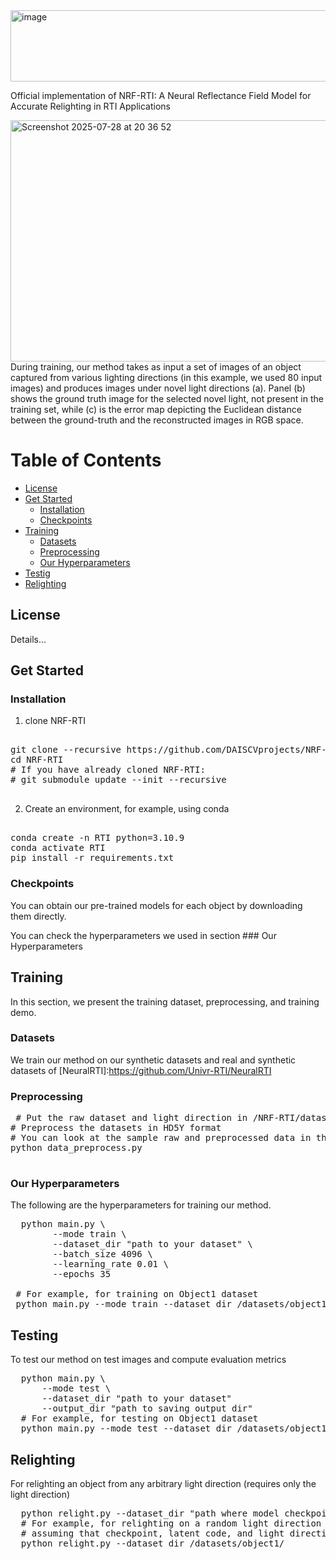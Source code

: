 <img width="966" height="114" alt="image" src="https://github.com/user-attachments/assets/c52978dd-df3a-423c-91bb-59bac65019cb" />


Official implementation of NRF-RTI: A Neural Reflectance Field Model for Accurate Relighting in RTI Applications

<img width="1420" height="386" alt="Screenshot 2025-07-28 at 20 36 52" src="https://github.com/user-attachments/assets/934486f8-87b6-45c5-a5ef-08223dbdb128" />
During training, our method takes as input a set of images of an object captured from various lighting directions (in this example, we used 80
input images) and produces images under novel light directions (a). Panel (b) shows the ground truth image for the selected novel
light, not present in the training set, while (c) is the error map depicting the Euclidean distance between the ground-truth and the reconstructed
images in RGB space.


# Table of Contents
- [License](#license)
- [Get Started](#get-started)
  - [Installation](#installation)
  - [Checkpoints](#checkpoints)
- [Training](#training)
  - [Datasets](#datasets)
  - [Preprocessing](#preprocessing)
  - [Our Hyperparameters](#our-hyperparameters)
- [Testig](#testing)
- [Relighting](#relighting)
  
## License

Details...

## Get Started


### Installation

1. clone NRF-RTI
<pre>  
git clone --recursive https://github.com/DAISCVprojects/NRF-RTI
cd NRF-RTI
# If you have already cloned NRF-RTI:
# git submodule update --init --recursive
 </pre>

2. Create an environment, for example, using conda
<pre> 
conda create -n RTI python=3.10.9
conda activate RTI
pip install -r requirements.txt
</pre>
  
### Checkpoints
You can obtain our pre-trained models for each object by downloading them directly.

You can check the hyperparameters we used in section ### Our Hyperparameters

## Training
In this section, we present the training dataset, preprocessing, and training demo.

### Datasets
We train our method on our synthetic datasets and real and synthetic datasets of [NeuralRTI]:https://github.com/Univr-RTI/NeuralRTI 

### Preprocessing
<pre> # Put the raw dataset and light direction in /NRF-RTI/datasets/
# Preprocess the datasets in HD5Y format
# You can look at the sample raw and preprocessed data in the datasets directory
python data_preprocess.py
   </pre>
   
### Our Hyperparameters
The following are the hyperparameters for training our method.
<pre>
  python main.py \
        --mode train \
        --dataset_dir "path to your dataset" \
        --batch_size 4096 \
        --learning_rate 0.01 \
        --epochs 35
  
 # For example, for training on Object1 dataset   
 python main.py --mode train --dataset_dir /datasets/object1/ --batch_size 4096 --learning_rate 0.01 --epochs 35
</pre>

## Testing
To test our method on test images and compute evaluation metrics
<pre>
  python main.py \
      --mode test \
      --dataset_dir "path to your dataset" 
      --output_dir "path to saving output dir"
  # For example, for testing on Object1 dataset
  python main.py --mode test --dataset_dir /datasets/object1/ --output_dir /datasets/object1/output/
</pre>

## Relighting
For relighting an object from any arbitrary light direction (requires only the light direction)
<pre>
  python relight.py --dataset_dir "path where model checkpoint, light direction, and latent code are saved"
  # For example, for relighting on a random light direction 
  # assuming that checkpoint, latent code, and light direction are saved in /datasets/object1/
  python relight.py --dataset_dir /datasets/object1/
</pre>
